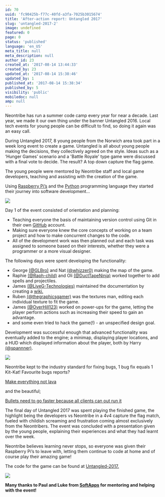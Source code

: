 ```yaml
---
id: 70
uuid: 'fc90425b-f77c-40fd-a3fa-7025b3015674'
title: 'After-action report: Untangled 2017'
slug: 'untangled-2017-2'
image: undefined
featured: 0
page: 0
status: 'published'
language: 'en_US'
meta_title: null
meta_description: null
author_id: 23
created_at: '2017-08-14 13:44:33'
created_by: 23
updated_at: '2017-08-14 15:38:46'
updated_by: 1
published_at: '2017-08-14 15:38:34'
published_by: 5
visibility: 'public'
mobiledoc: null
amp: null
---
```


Neontribe has run a summer code camp every year for near a decade. Last year, we made it our own thing under the banner Untangled 2016. Local tech events for young people can be difficult to find, so doing it again was an easy call.

During Untangled 2017, 8 young people from the Norwich area took part in a week long event to create a game. Untangled is all about young people making the decisions, they collectively agreed on the style. Ideas such as a ‘Hunger Games’ scenario and a 'Battle Royale' type game were discussed with a final vote to decide. The result? A top down capture the flag game.

The young people were mentored by Neontribe staff and local game developers, teaching and assisting with the creation of the game.

Using [Raspberry Pi’s](https://thepihut.com/products/raspberry-pi-3-retro-gaming-bundle) and the [Python](https://www.learnpython.org/) programming language they started their journey into software development…

![](/content/images/2017/08/map_test-1.jpg)

Day 1 of the event consisted of orientation and planning:

- Teaching everyone the basis of maintaining version control using Git in their own [GitHub](https://www.github.co.uk) account.
- Making sure everyone knew the core concepts of working on a team project and how to make concurrent changes to the code.
- All of the development work was then planned out and each task was assigned to someone based on their interests, whether they were a programmer or a more visual designer.

The following days were spent developing the functionality:

- George [(@GLBro)](https://github.com/GLBro) and Nat [(@whizzer0)](https://github.com/whizzer0) making the map of the game.
- Raphie [(@Raph-child)](https://github.com/Raph-child) and Oli [(@DuctTapeNinja)](https://github.com/DuctTapeNinja) worked together to add spells and projectiles.
- James [(@LiveG-Technologies)](https://github.com/LiveG-Technologies) maintained the documentation by creating a [wiki.](https://github.com/neontribe/untangled-2017/wiki)
- Ruben [(@thegraphicsgamer)](https://github.com/thegraphicsgamer) was the textures man, editing each individual texture to fit the game.
- James [(@OverHill123)](https://github.com/OverHill123) worked on power-ups for the game, letting the player perform actions such as increasing their speed to gain an advantage.
- and some even tried to hack the game(!) - an unspecified design goal.

Development was successful enough that advanced functionality was eventually added to the engine; a minimap, displaying player locations, and a HUD which displayed information about the player, both by Harry [(@spannner)](https://github.com/spannner).

![](/content/images/2017/08/everyone-1.jpg)

Neontribe kept to the industry standard for fixing bugs, 1 bug fix equals 1 Kit-Kat! Favourite bugs reports?

[Make everything not lava](https://github.com/neontribe/untangled-2017/issues/75)

and the beautiful;

[Bullets need to go faster because all clients can out run it](https://github.com/neontribe/untangled-2017/issues/84)

The final day of Untangled 2017 was spent playing the finished game, the highlight being the developers vs Neontribe in a 4v4 capture the flag match, fueled with childish screaming and frustration coming almost exclusively from the Neontribers. The event was concluded with a presentation given by the young people, explaining their experiences and what they had learnt over the week.

Neontribe believes learning never stops, so everyone was given their Raspberry Pi’s to leave with, letting them continue to code at home and of course play their amazing game!

The code for the game can be found at [Untangled-2017.](https://github.com/neontribe/untangled-2017)

![](/content/images/2017/08/bridge-1.jpg)

**Many thanks to Paul and Luke from [SoftApps](http://softapps.co.uk) for mentoring and helping with the event!**
